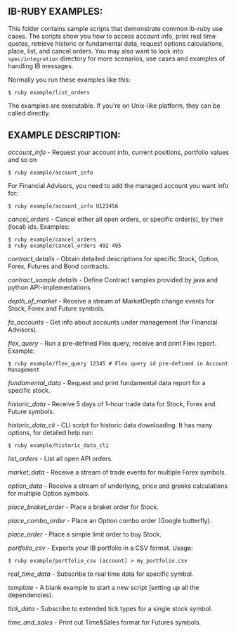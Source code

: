 ## IB-RUBY EXAMPLES:

This folder contains sample scripts that demonstrate common ib-ruby use cases.
The scripts show you how to access account info, print real time quotes, retrieve
historic or fundamental data, request options calculations, place, list, and cancel orders.
You may also want to look into `spec/integration` directory for more scenarios,
use cases and examples of handling IB messages.

Normally you run these examples like this:

    $ ruby example/list_orders

The examples are executable.
If you're on Unix-like platform, they can be called directly.

## EXAMPLE DESCRIPTION:

*account_info* - Request your account info, current positions, portfolio values and so on

    $ ruby example/account_info

For Financial Advisors, you need to add the managed account you want info for:

    $ ruby example/account_info U123456

*cancel_orders*  - Cancel either all open orders, or specific order(s),  by their (local) ids. Examples:

    $ ruby example/cancel_orders
    $ ruby example/cancel_orders 492 495

*contract_details* - Obtain detailed descriptions for specific Stock, Option, Forex, Futures and Bond contracts.

*contract_sample details* - Define Contract samples provided by java and python API-implementations

*depth_of_market* - Receive a stream of MarketDepth change events for Stock, Forex and Future symbols.

*fa_accounts* - Get info about accounts under management (for Financial Advisors).

*flex_query* - Run a pre-defined Flex query, receive and print Flex report. Example:

    $ ruby example/flex_query 12345 # Flex query id pre-defined in Account Management

*fundamental_data* - Request and print fundamental data report for a specific stock.

*historic_data* - Receive 5 days of 1-hour trade data for Stock, Forex and Future symbols.

*historic_data_cli* - CLI script for historic data downloading. It has many options, for detailed help run:

    $ ruby example/historic_data_cli

*list_orders* - List all open API orders.

*market_data* - Receive a stream of trade events for multiple Forex symbols.

*option_data* - Receive a stream of underlying, price and greeks calculations for multiple Option symbols.

*place_braket_order* - Place a braket order for Stock.

*place_combo_order* - Place an Option combo order (Google butterfly).

*place_order* - Place a simple limit order to buy Stock.

*portfolio_csv* - Exports your IB portfolio in a CSV format. Usage:

    $ ruby example/portfolio_csv [account] > my_portfolio.csv

*real_time_data* - Subscribe to real time data for specific symbol.

*template* - A blank example to start a new script (setting up all the dependencies).

*tick_data* - Subscribe to extended tick types for a single stock symbol.

*time_and_sales* - Print out Time&Sales format for Futures symbols.
